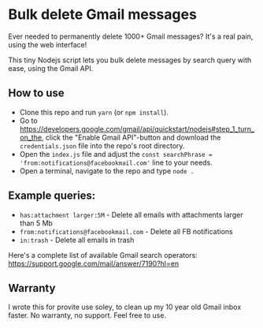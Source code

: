 # Bulk delete Gmail messages

Ever needed to permanently delete 1000+ Gmail messages? It's a real pain, using the web interface!

This tiny Nodejs script lets you bulk delete messages by search query with ease, using the Gmail API.

## How to use

- Clone this repo and run `yarn` (or `npm install`).
- Go to https://developers.google.com/gmail/api/quickstart/nodejs#step_1_turn_on_the, click the "Enable Gmail API"-button and download the `credentials.json` file into the repo's root directory.
- Open the `index.js` file and adjust the `const searchPhrase = 'from:notifications@facebookmail.com'` line to your needs.
- Open a terminal, navigate to the repo and type `node .`

## Example queries:

- `has:attachment larger:5M` - Delete all emails with attachments larger than 5 Mb
- `from:notifications@facebookmail.com` - Delete all FB notifications
- `in:trash` - Delete all emails in trash

Here's a complete list of available Gmail search operators: https://support.google.com/mail/answer/7190?hl=en

## Warranty

I wrote this for provite use soley, to clean up my 10 year old Gmail inbox faster. No warranty, no support. Feel free to use.
